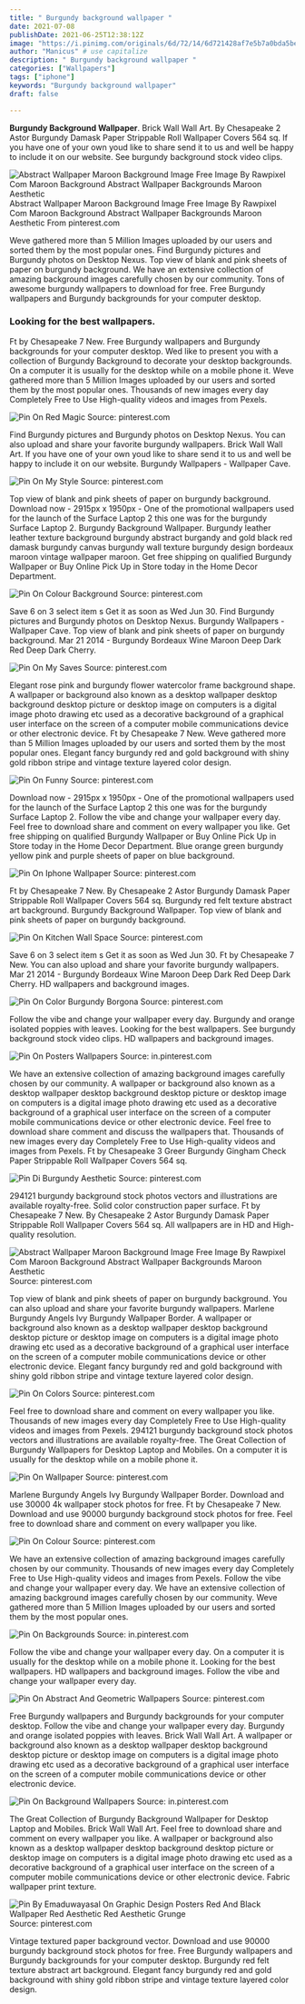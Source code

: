 ```yaml
---
title: " Burgundy background wallpaper "
date: 2021-07-08
publishDate: 2021-06-25T12:38:12Z
image: "https://i.pinimg.com/originals/6d/72/14/6d721428af7e5b7a0bda5be970382a85.jpg"
author: "Manicus" # use capitalize
description: " Burgundy background wallpaper "
categories: ["Wallpapers"]
tags: ["iphone"]
keywords: "Burgundy background wallpaper"
draft: false

---
```



**Burgundy Background Wallpaper**. Brick Wall Wall Art. By Chesapeake 2 Astor Burgundy Damask Paper Strippable Roll Wallpaper Covers 564 sq. If you have one of your own youd like to share send it to us and well be happy to include it on our website. See burgundy background stock video clips.

![Abstract Wallpaper Maroon Background Image Free Image By Rawpixel Com Maroon Background Abstract Wallpaper Backgrounds Maroon Aesthetic](https://i.pinimg.com/originals/a2/31/19/a2311902b10c1f39496267e95d9b76df.jpg "Abstract Wallpaper Maroon Background Image Free Image By Rawpixel Com Maroon Background Abstract Wallpaper Backgrounds Maroon Aesthetic")
Abstract Wallpaper Maroon Background Image Free Image By Rawpixel Com Maroon Background Abstract Wallpaper Backgrounds Maroon Aesthetic From pinterest.com


Weve gathered more than 5 Million Images uploaded by our users and sorted them by the most popular ones. Find Burgundy pictures and Burgundy photos on Desktop Nexus. Top view of blank and pink sheets of paper on burgundy background. We have an extensive collection of amazing background images carefully chosen by our community. Tons of awesome burgundy wallpapers to download for free. Free Burgundy wallpapers and Burgundy backgrounds for your computer desktop.

### Looking for the best wallpapers.

Ft by Chesapeake 7 New. Free Burgundy wallpapers and Burgundy backgrounds for your computer desktop. Wed like to present you with a collection of Burgundy Background to decorate your desktop backgrounds. On a computer it is usually for the desktop while on a mobile phone it. Weve gathered more than 5 Million Images uploaded by our users and sorted them by the most popular ones. Thousands of new images every day Completely Free to Use High-quality videos and images from Pexels.


![Pin On Red Magic](https://i.pinimg.com/564x/48/fb/7c/48fb7c758d0e461ed2ba2d1bec2f5d2d.jpg "Pin On Red Magic")
Source: pinterest.com

Find Burgundy pictures and Burgundy photos on Desktop Nexus. You can also upload and share your favorite burgundy wallpapers. Brick Wall Wall Art. If you have one of your own youd like to share send it to us and well be happy to include it on our website. Burgundy Wallpapers - Wallpaper Cave.

![Pin On My Style](https://i.pinimg.com/originals/12/dc/7c/12dc7ccd8a1e268653d5cf749172f001.jpg "Pin On My Style")
Source: pinterest.com

Top view of blank and pink sheets of paper on burgundy background. Download now - 2915px x 1950px - One of the promotional wallpapers used for the launch of the Surface Laptop 2 this one was for the burgundy Surface Laptop 2. Burgundy Background Wallpaper. Burgundy leather leather texture background burgundy abstract burgandy and gold black red damask burgundy canvas burgundy wall texture burgundy design bordeaux maroon vintage wallpaper maroon. Get free shipping on qualified Burgundy Wallpaper or Buy Online Pick Up in Store today in the Home Decor Department.

![Pin On Colour Background](https://i.pinimg.com/originals/8a/74/9c/8a749cc4431ef815b68891178c08d955.jpg "Pin On Colour Background")
Source: pinterest.com

Save 6 on 3 select item s Get it as soon as Wed Jun 30. Find Burgundy pictures and Burgundy photos on Desktop Nexus. Burgundy Wallpapers - Wallpaper Cave. Top view of blank and pink sheets of paper on burgundy background. Mar 21 2014 - Burgundy Bordeaux Wine Maroon Deep Dark Red Deep Dark Cherry.

![Pin On My Saves](https://i.pinimg.com/originals/58/00/0c/58000c1040b8725a7555a44045edbc9f.jpg "Pin On My Saves")
Source: pinterest.com

Elegant rose pink and burgundy flower watercolor frame background shape. A wallpaper or background also known as a desktop wallpaper desktop background desktop picture or desktop image on computers is a digital image photo drawing etc used as a decorative background of a graphical user interface on the screen of a computer mobile communications device or other electronic device. Ft by Chesapeake 7 New. Weve gathered more than 5 Million Images uploaded by our users and sorted them by the most popular ones. Elegant fancy burgundy red and gold background with shiny gold ribbon stripe and vintage texture layered color design.

![Pin On Funny](https://i.pinimg.com/originals/34/2d/e2/342de2b29377991baacddc83faca5100.jpg "Pin On Funny")
Source: pinterest.com

Download now - 2915px x 1950px - One of the promotional wallpapers used for the launch of the Surface Laptop 2 this one was for the burgundy Surface Laptop 2. Follow the vibe and change your wallpaper every day. Feel free to download share and comment on every wallpaper you like. Get free shipping on qualified Burgundy Wallpaper or Buy Online Pick Up in Store today in the Home Decor Department. Blue orange green burgundy yellow pink and purple sheets of paper on blue background.

![Pin On Iphone Wallpaper](https://i.pinimg.com/474x/ff/f7/c1/fff7c1c878986d85ce302bfc900b0c33.jpg "Pin On Iphone Wallpaper")
Source: pinterest.com

Ft by Chesapeake 7 New. By Chesapeake 2 Astor Burgundy Damask Paper Strippable Roll Wallpaper Covers 564 sq. Burgundy red felt texture abstract art background. Burgundy Background Wallpaper. Top view of blank and pink sheets of paper on burgundy background.

![Pin On Kitchen Wall Space](https://i.pinimg.com/564x/7e/3c/9d/7e3c9dbe063e888d64d0b7cd5f218deb.jpg "Pin On Kitchen Wall Space")
Source: pinterest.com

Save 6 on 3 select item s Get it as soon as Wed Jun 30. Ft by Chesapeake 7 New. You can also upload and share your favorite burgundy wallpapers. Mar 21 2014 - Burgundy Bordeaux Wine Maroon Deep Dark Red Deep Dark Cherry. HD wallpapers and background images.

![Pin On Color Burgundy Borgona](https://i.pinimg.com/originals/43/b9/27/43b927c44eac07db5c8f368008b824e4.jpg "Pin On Color Burgundy Borgona")
Source: pinterest.com

Follow the vibe and change your wallpaper every day. Burgundy and orange isolated poppies with leaves. Looking for the best wallpapers. See burgundy background stock video clips. HD wallpapers and background images.

![Pin On Posters Wallpapers](https://i.pinimg.com/originals/ee/49/eb/ee49eb818c3e975ffe42db02f98ee406.jpg "Pin On Posters Wallpapers")
Source: in.pinterest.com

We have an extensive collection of amazing background images carefully chosen by our community. A wallpaper or background also known as a desktop wallpaper desktop background desktop picture or desktop image on computers is a digital image photo drawing etc used as a decorative background of a graphical user interface on the screen of a computer mobile communications device or other electronic device. Feel free to download share comment and discuss the wallpapers that. Thousands of new images every day Completely Free to Use High-quality videos and images from Pexels. Ft by Chesapeake 3 Greer Burgundy Gingham Check Paper Strippable Roll Wallpaper Covers 564 sq.

![Pin Di Burgundy Aesthetic](https://i.pinimg.com/originals/80/36/67/8036679e8e58082925c5486e8891846d.jpg "Pin Di Burgundy Aesthetic")
Source: pinterest.com

294121 burgundy background stock photos vectors and illustrations are available royalty-free. Solid color construction paper surface. Ft by Chesapeake 7 New. By Chesapeake 2 Astor Burgundy Damask Paper Strippable Roll Wallpaper Covers 564 sq. All wallpapers are in HD and High-quality resolution.

![Abstract Wallpaper Maroon Background Image Free Image By Rawpixel Com Maroon Background Abstract Wallpaper Backgrounds Maroon Aesthetic](https://i.pinimg.com/originals/a2/31/19/a2311902b10c1f39496267e95d9b76df.jpg "Abstract Wallpaper Maroon Background Image Free Image By Rawpixel Com Maroon Background Abstract Wallpaper Backgrounds Maroon Aesthetic")
Source: pinterest.com

Top view of blank and pink sheets of paper on burgundy background. You can also upload and share your favorite burgundy wallpapers. Marlene Burgundy Angels Ivy Burgundy Wallpaper Border. A wallpaper or background also known as a desktop wallpaper desktop background desktop picture or desktop image on computers is a digital image photo drawing etc used as a decorative background of a graphical user interface on the screen of a computer mobile communications device or other electronic device. Elegant fancy burgundy red and gold background with shiny gold ribbon stripe and vintage texture layered color design.

![Pin On Colors](https://i.pinimg.com/originals/e6/4e/61/e64e61dbcb142a5a80a187477d1d4126.jpg "Pin On Colors")
Source: pinterest.com

Feel free to download share and comment on every wallpaper you like. Thousands of new images every day Completely Free to Use High-quality videos and images from Pexels. 294121 burgundy background stock photos vectors and illustrations are available royalty-free. The Great Collection of Burgundy Wallpapers for Desktop Laptop and Mobiles. On a computer it is usually for the desktop while on a mobile phone it.

![Pin On Wallpaper](https://i.pinimg.com/736x/6d/96/1b/6d961b3030a1d85540fe4af8d12b5526.jpg "Pin On Wallpaper")
Source: pinterest.com

Marlene Burgundy Angels Ivy Burgundy Wallpaper Border. Download and use 30000 4k wallpaper stock photos for free. Ft by Chesapeake 7 New. Download and use 90000 burgundy background stock photos for free. Feel free to download share and comment on every wallpaper you like.

![Pin On Colour](https://i.pinimg.com/originals/7c/d9/7d/7cd97d66e9f1c58ee0adf44bc8c9f6ba.jpg "Pin On Colour")
Source: pinterest.com

We have an extensive collection of amazing background images carefully chosen by our community. Thousands of new images every day Completely Free to Use High-quality videos and images from Pexels. Follow the vibe and change your wallpaper every day. We have an extensive collection of amazing background images carefully chosen by our community. Weve gathered more than 5 Million Images uploaded by our users and sorted them by the most popular ones.

![Pin On Backgrounds](https://i.pinimg.com/originals/49/05/33/490533362ae9061ee3e535d3c5fab1c6.jpg "Pin On Backgrounds")
Source: in.pinterest.com

Follow the vibe and change your wallpaper every day. On a computer it is usually for the desktop while on a mobile phone it. Looking for the best wallpapers. HD wallpapers and background images. Follow the vibe and change your wallpaper every day.

![Pin On Abstract And Geometric Wallpapers](https://i.pinimg.com/originals/e9/db/28/e9db281094f833e8a63c7ac4921b48cb.jpg "Pin On Abstract And Geometric Wallpapers")
Source: pinterest.com

Free Burgundy wallpapers and Burgundy backgrounds for your computer desktop. Follow the vibe and change your wallpaper every day. Burgundy and orange isolated poppies with leaves. Brick Wall Wall Art. A wallpaper or background also known as a desktop wallpaper desktop background desktop picture or desktop image on computers is a digital image photo drawing etc used as a decorative background of a graphical user interface on the screen of a computer mobile communications device or other electronic device.

![Pin On Background Wallpapers](https://i.pinimg.com/736x/a9/10/bf/a910bf822bd1b0e43942bd98a607a6b4.jpg "Pin On Background Wallpapers")
Source: in.pinterest.com

The Great Collection of Burgundy Background Wallpaper for Desktop Laptop and Mobiles. Brick Wall Wall Art. Feel free to download share and comment on every wallpaper you like. A wallpaper or background also known as a desktop wallpaper desktop background desktop picture or desktop image on computers is a digital image photo drawing etc used as a decorative background of a graphical user interface on the screen of a computer mobile communications device or other electronic device. Fabric wallpaper print texture.

![Pin By Emaduwayasal On Graphic Design Posters Red And Black Wallpaper Red Aesthetic Red Aesthetic Grunge](https://i.pinimg.com/originals/6d/72/14/6d721428af7e5b7a0bda5be970382a85.jpg "Pin By Emaduwayasal On Graphic Design Posters Red And Black Wallpaper Red Aesthetic Red Aesthetic Grunge")
Source: pinterest.com

Vintage textured paper background vector. Download and use 90000 burgundy background stock photos for free. Free Burgundy wallpapers and Burgundy backgrounds for your computer desktop. Burgundy red felt texture abstract art background. Elegant fancy burgundy red and gold background with shiny gold ribbon stripe and vintage texture layered color design.

